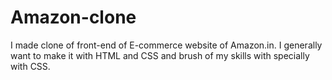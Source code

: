 # Amazon-clone

I made clone of front-end of E-commerce website of Amazon.in. I generally want to make it with HTML and CSS and brush of my skills with specially with CSS.
